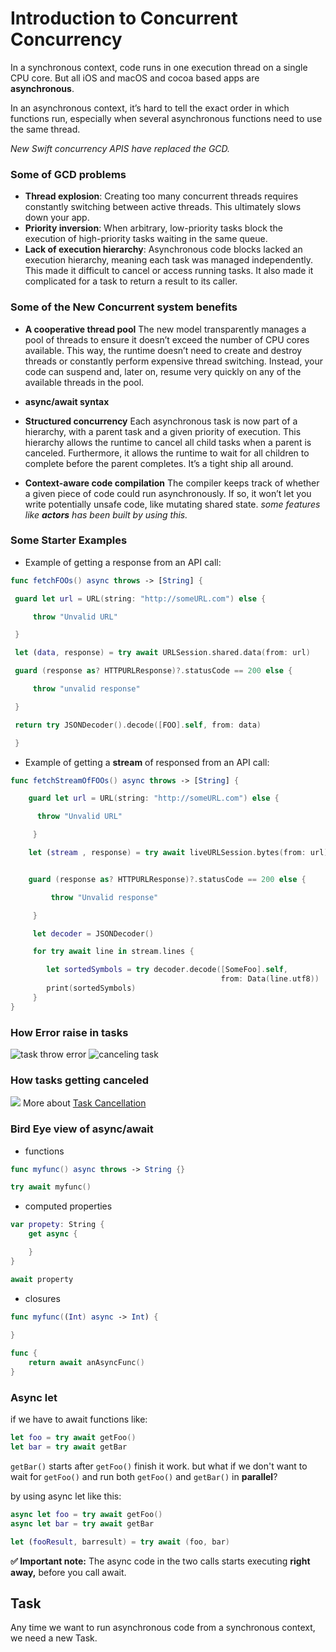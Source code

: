 # Introduction to Concurrent Concurrency

In a synchronous context, code runs in one execution thread on a single CPU core.
But all iOS and macOS and cocoa based apps are **asynchronous**.

In an asynchronous context, it’s hard to tell the exact order in which functions run, especially when several asynchronous functions need to use the same thread.

*New Swift concurrency APIS have replaced the GCD.*

### Some of GCD problems
* **Thread explosion**: Creating too many concurrent threads requires constantly switching between active threads. This ultimately slows down your app.
* **Priority inversion**: When arbitrary, low-priority tasks block the execution of high-priority tasks waiting in the same queue.
* **Lack of execution hierarchy**: Asynchronous code blocks lacked an execution hierarchy, meaning each task was managed independently. This made it difficult to cancel or access running tasks. It also made it complicated for a task to return a result to its caller.

### Some of the New Concurrent system benefits
* **A cooperative thread pool**
The new model transparently manages a pool of threads to ensure it doesn’t exceed the number of CPU cores available. This way, the runtime doesn’t need to create and destroy threads or constantly perform expensive thread switching. Instead, your code can suspend and, later on, resume very quickly on any of the available threads in the pool.

* **async/await syntax**

* **Structured concurrency**
Each asynchronous task is now part of a hierarchy, with a parent task and a given priority of execution. This hierarchy allows the runtime to cancel all child tasks when a parent is canceled. Furthermore, it allows the runtime to wait for all children to complete before the parent completes. It’s a tight ship all around.

* **Context-aware code compilation**
The compiler keeps track of whether a given piece of code could run asynchronously. If so, it won’t let you write potentially unsafe code, like mutating shared state.
*some features like **actors** has been built by using this.*


### Some Starter Examples

* Example of getting a response from an API call:

``` swift      
func fetchFOOs() async throws -> [String] {

 guard let url = URL(string: "http://someURL.com") else {

	 throw "Unvalid URL"

 }

 let (data, response) = try await URLSession.shared.data(from: url)

 guard (response as? HTTPURLResponse)?.statusCode == 200 else {

	 throw "unvalid response"

 }

 return try JSONDecoder().decode([FOO].self, from: data)

 }   

```  


* Example of getting a **stream** of responsed from an API call:

``` swift      
func fetchStreamOfFOOs() async throws -> [String] {

	guard let url = URL(string: "http://someURL.com") else {

	  throw "Unvalid URL"

	 }

	let (stream , response) = try await liveURLSession.bytes(from: url)


	guard (response as? HTTPURLResponse)?.statusCode == 200 else {

		 throw "Unvalid response"

	 }

	 let decoder = JSONDecoder()

	 for try await line in stream.lines {

		let sortedSymbols = try decoder.decode([SomeFoo].self,
											   from: Data(line.utf8))
		print(sortedSymbols)
	 }
}

```  

### How Error raise in tasks
![task throw error](throw_error.png)
![canceling task](../attachments/throw_error.png)

### How tasks getting canceled
![](canceling_task.png)
More about [Task Cancellation](Task%20Cancellation.md)
### Bird Eye view of async/await

* functions
```swift
func myfunc() async throws -> String {}

try await myfunc()
```

* computed properties
```swift       
var propety: String {
	get async {

	}
}

await property
```

* closures
```swift       
func myfunc((Int) async -> Int) {
	
}

func {
	return await anAsyncFunc()
}
```

### Async let

if we have to await functions like:
```swift       
let foo = try await getFoo()
let bar = try await getBar
```
`getBar()` starts after `getFoo()` finish it work. but what if we don't want to wait for `getFoo()` and run both `getFoo()` and `getBar()` in **parallel**?

by using async let like this:
```swift       
async let foo = try await getFoo()
async let bar = try await getBar

let (fooResult, barresult) = try await (foo, bar)

```

**✅  Important note:** The async code in the two calls starts executing **right away,** before you call await. 

## Task
Any time we want to run asynchronous code from a synchronous context, we need a new Task.

